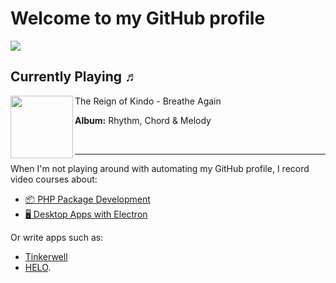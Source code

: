 # Welcome to my GitHub profile

![](https://pociot.dev/counter)

 ## Currently Playing ♬

[<img align="left" width="100" src="https://i.scdn.co/image/ab67616d0000b2737805654f39f6d2f79d817fb8">](https://open.spotify.com/track/4CCg6GBrbHLmrvwQZn04Wn)
The Reign of Kindo - Breathe Again

**Album:** Rhythm, Chord &amp; Melody

&nbsp;
 

---

When I'm not playing around with automating my GitHub profile, I record video courses about:

* [📦 PHP Package Development](https://phppackagedevelopment.com)
* [🖥 Desktop Apps with Electron](https://desktopappswithelectron.com)

Or write apps such as:
* [Tinkerwell](https://tinkerwell.app)
* [HELO](https://usehelo.com).
